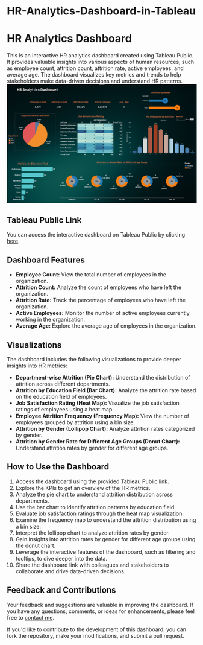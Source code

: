 # HR-Analytics-Dashboard-in-Tableau

# HR Analytics Dashboard

This is an interactive HR analytics dashboard created using Tableau Public. It provides valuable insights into various aspects of human resources, such as employee count, attrition count, attrition rate, active employees, and average age. The dashboard visualizes key metrics and trends to help stakeholders make data-driven decisions and understand HR patterns.
![Alt Text](Capture.PNG)

## Tableau Public Link

You can access the interactive dashboard on Tableau Public by clicking [here](https://public.tableau.com/app/profile/ali.yaqteen/viz/HRAnalyticsDashboard_16859040858250/HRAnalyticsDashboard?publish=yes).

## Dashboard Features

- **Employee Count:** View the total number of employees in the organization.
- **Attrition Count:** Analyze the count of employees who have left the organization.
- **Attrition Rate:** Track the percentage of employees who have left the organization.
- **Active Employees:** Monitor the number of active employees currently working in the organization.
- **Average Age:** Explore the average age of employees in the organization.

## Visualizations

The dashboard includes the following visualizations to provide deeper insights into HR metrics:

- **Department-wise Attrition (Pie Chart):** Understand the distribution of attrition across different departments.
- **Attrition by Education Field (Bar Chart):** Analyze the attrition rate based on the education field of employees.
- **Job Satisfaction Rating (Heat Map):** Visualize the job satisfaction ratings of employees using a heat map.
- **Employee Attrition Frequency (Frequency Map):** View the number of employees grouped by attrition using a bin size.
- **Attrition by Gender (Lollipop Chart):** Analyze attrition rates categorized by gender.
- **Attrition by Gender Rate for Different Age Groups (Donut Chart):** Understand attrition rates by gender for different age groups.

## How to Use the Dashboard

1. Access the dashboard using the provided Tableau Public link.
2. Explore the KPIs to get an overview of the HR metrics.
3. Analyze the pie chart to understand attrition distribution across departments.
4. Use the bar chart to identify attrition patterns by education field.
5. Evaluate job satisfaction ratings through the heat map visualization.
6. Examine the frequency map to understand the attrition distribution using a bin size.
7. Interpret the lollipop chart to analyze attrition rates by gender.
8. Gain insights into attrition rates by gender for different age groups using the donut chart.
9. Leverage the interactive features of the dashboard, such as filtering and tooltips, to dive deeper into the data.
10. Share the dashboard link with colleagues and stakeholders to collaborate and drive data-driven decisions.

## Feedback and Contributions

Your feedback and suggestions are valuable in improving the dashboard. If you have any questions, comments, or ideas for enhancements, please feel free to [contact me](<aliyaqteenbirmani512@gmail.com>).

If you'd like to contribute to the development of this dashboard, you can fork the repository, make your modifications, and submit a pull request.


